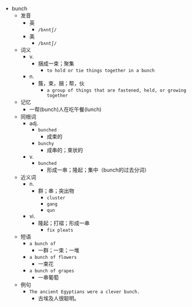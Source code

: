 - bunch
  - 发音
    - 英
      - `/bʌntʃ/`
    - 美
      - `/bʌntʃ/`
  - 词义
    - v.
      - 捆成一束；聚集
        - `to hold or tie things together in a bunch`
    - n.
      - 簇，束，捆；帮，伙
        - `a group of things that are fastened, held, or growing together`
  - 记忆
    - 一帮(bunch)人在吃午餐(lunch)
  - 同根词
    - adj.
      - `bunched`
        - 成束的
      - `bunchy`
        - 成串的；束状的
    - v.
      - `bunched`
        - 形成一串；隆起；集中（bunch的过去分词）
  - 近义词
    - n.
      - 群；串；突出物
        - `cluster`
        - `gang`
        - `qun`
    - vi.
      - 隆起；打褶；形成一串
        - `fix pleats`
  - 短语
    - `a bunch of`
      - 一群；一束；一堆 
    - `a bunch of flowers`
      - 一束花 
    - `a bunch of grapes`
      - 一串葡萄 
  - 例句
    - `The ancient Egyptians were a clever bunch.`
      - 古埃及人很聪明。

